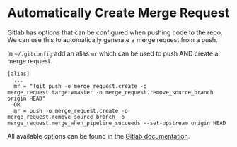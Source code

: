 Automatically Create Merge Request
=====

Gitlab has options that can be configured when pushing code to the repo. We can use this to automatically generate a merge request from a push.

In `~/.gitconfig` add an alias `mr` which can be used to push AND create a merge request.

```
[alias]
  ...
  mr = "!git push -o merge_request.create -o merge_request.target=master -o merge_request.remove_source_branch origin HEAD"
  OR
  mr = push -o merge_request.create -o merge_request.remove_source_branch -o merge_request.merge_when_pipeline_succeeds --set-upstream origin HEAD
```

All available options can be found in the [Gitlab documentation](https://docs.gitlab.com/ee/user/project/push_options.html).
